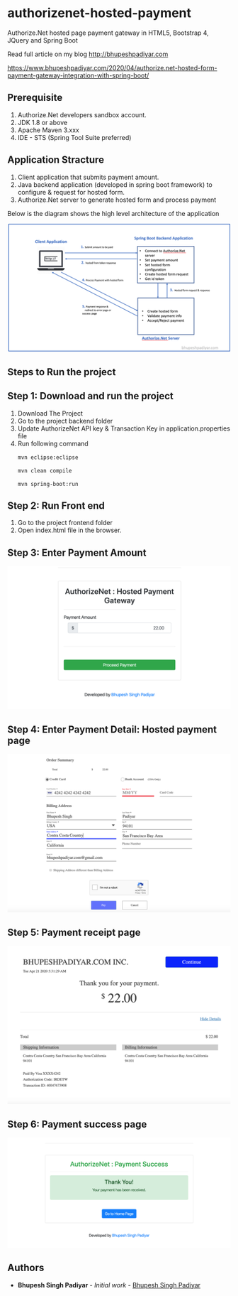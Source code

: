 # authorizenet-hosted-payment
Authorize.Net hosted page payment gateway in HTML5, Bootstrap 4, JQuery and Spring Boot

Read full article on my blog http://bhupeshpadiyar.com

https://www.bhupeshpadiyar.com/2020/04/authorize.net-hosted-form-payment-gateway-integration-with-spring-boot/

## Prerequisite
1. Authorize.Net developers sandbox account.
2. JDK 1.8 or above
3. Apache Maven 3.xxx
4. IDE - STS (Spring Tool Suite preferred)


## Application Stracture
1. Client application that submits payment amount.
2. Java backend application (developed in spring boot framework) to configure & request for hosted form.
3. Authorize.Net server to generate hosted form and process payment


Below is the diagram shows the high level architecture of the application

![alt text](https://raw.githubusercontent.com/bhupeshpadiyar/authorizenet-hosted-payment/master/images/application_overview.png)

## Steps to Run the project 

 
 ## Step 1: Download and run the project

1. Download The Project
2. Go to the project backend folder
2. Update AuthorizeNet API key & Transaction Key in application.properties file
4. Run following command
      ```
      mvn eclipse:eclipse
      ```
      ```
      mvn clean compile
      ```
      ```
      mvn spring-boot:run
      ```
      
## Step 2: Run Front end

1. Go to the project frontend folder
2. Open index.html file in the browser.

## Step 3: Enter Payment Amount
![alt text](https://raw.githubusercontent.com/bhupeshpadiyar/authorizenet-hosted-payment/master/images/payment_amount_page.png)


## Step 4: Enter Payment Detail: Hosted payment page
![alt text](https://raw.githubusercontent.com/bhupeshpadiyar/authorizenet-hosted-payment/master/images/hosted_payment_page.png)

## Step 5: Payment receipt page
![alt text](https://raw.githubusercontent.com/bhupeshpadiyar/authorizenet-hosted-payment/master/images/payment_confirm_receipt_page.png)

## Step 6: Payment success page
![alt text](https://raw.githubusercontent.com/bhupeshpadiyar/authorizenet-hosted-payment/master/images/payment_success_page.png)

## Authors

* **Bhupesh Singh Padiyar** - *Initial work* - [Bhupesh Singh Padiyar](https://github.com/bhupeshpadiyar)

